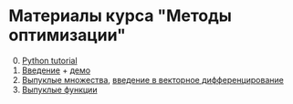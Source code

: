 # Материалы курса "Методы оптимизации"

0. [Python tutorial](./Python_tutorial.ipynb)
1. [Введение](https://nbviewer.jupyter.org/github/amkatrutsa/cet_opt_met/blob/master/01-Intro/01-Intro.ipynb) + [демо](https://nbviewer.jupyter.org/github/amkatrutsa/cet_opt_met/blob/master/01-Intro/demos.ipynb)
2. [Выпуклые множества](./02-Convexity/convex_sets.pdf), [введение в векторное дифференцирование](./02-Convexity/mat_calc.pdf)
3. [Выпуклые функции](./02-Convexity/convex_func.pdf)
